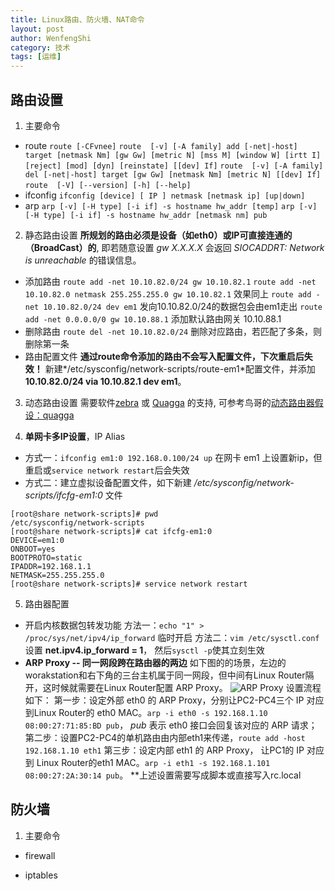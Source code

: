 ```yaml
---
title: Linux路由、防火墙、NAT命令 
layout: post
author: WenfengShi
category: 技术
tags: [运维]
---
```


## 路由设置
1. 主要命令
- route
`route [-CFvnee]` 
`route  [-v] [-A family] add [-net|-host] target [netmask Nm] [gw Gw] [metric N] [mss M] [window W] [irtt I] [reject] [mod] [dyn] [reinstate] [[dev] If]`
`route  [-v] [-A family] del [-net|-host] target [gw Gw] [netmask Nm] [metric N] [[dev] If]`
`route  [-V] [--version] [-h] [--help]`
- ifconfig
`ifconfig [device] [ IP ] netmask [netmask ip] [up|down]`
- arp
`arp [-v] [-H type] [-i if] -s hostname hw_addr [temp]`
`arp [-v] [-H type] [-i if] -s hostname hw_addr [netmask nm] pub`

2. 静态路由设置
**所规划的路由必须是设备（如eth0）或IP可直接连通的（BroadCast）的**, 即若随意设置 *gw X.X.X.X* 会返回 *SIOCADDRT: Network is unreachable* 的错误信息。
- 添加路由
`route add -net 10.10.82.0/24 gw 10.10.82.1` 
`route add -net 10.10.82.0 netmask 255.255.255.0 gw 10.10.82.1` 效果同上
`route add -net 10.10.82.0/24 dev em1` 发向10.10.82.0/24的数据包会由em1走出
`route add -net 0.0.0.0/0 gw 10.10.88.1` 添加默认路由网关 10.10.88.1
- 删除路由
`route del -net 10.10.82.0/24` 删除对应路由，若匹配了多条，则删除第一条
- 路由配置文件
**通过route命令添加的路由不会写入配置文件，下次重启后失效！**
新建*/etc/sysconfig/network-scripts/route-em1*配置文件，并添加**10.10.82.0/24 via 10.10.82.1 dev em1**。

3. 动态路由设置
需要软件[zebra][1] 或 [Quagga][2] 的支持, 可参考鸟哥的[动态路由器假设：quagga][3]

4. **单网卡多IP设置**，IP Alias
- 方式一：`ifconfig em1:0 192.168.0.100/24 up` 在网卡 em1 上设置新ip，但重启或`service network restart`后会失效
- 方式二：建立虚拟设备配置文件，如下新建 */etc/sysconfig/network-scripts/ifcfg-em1:0* 文件
```
[root@share network-scripts]# pwd
/etc/sysconfig/network-scripts
[root@share network-scripts]# cat ifcfg-em1:0
DEVICE=em1:0
ONBOOT=yes
BOOTPROTO=static
IPADDR=192.168.1.1
NETMASK=255.255.255.0
[root@share network-scripts]# service network restart
```

5. 路由器配置
- 开启内核数据包转发功能
方法一：`echo "1" > /proc/sys/net/ipv4/ip_forward` 临时开启
方法二：`vim /etc/sysctl.conf ` 设置 **net.ipv4.ip_forward = 1**， 然后`sysctl -p`使其立刻生效
- **ARP Proxy -- 同一网段跨在路由器的两边**
如下图的的场景，左边的worakstation和右下角的三台主机属于同一网段，但中间有Linux Router隔开，这时候就需要在Linux Router配置 ARP Proxy。
![ARP Proxy][4]
设置流程如下：
第一步：设定外部 eth0 的 ARP Proxy，分别让PC2-PC4三个 IP 对应到Linux Router的 eth0 MAC。`arp -i eth0 -s 192.168.1.10 08:00:27:71:85:BD pub`， *pub* 表示 eth0 接口会回复该对应的 ARP 请求；
第二步：设置PC2-PC4的单机路由由内部eth1来传递，`route add -host 192.168.1.10 eth1`
第三步：设定内部 eth1 的 ARP Proxy， 让PC1的 IP 对应到 Linux Router的eth1 MAC。`arp -i eth1 -s 192.168.1.101 08:00:27:2A:30:14 pub`。
**上述设置需要写成脚本或直接写入rc.local

## 防火墙
1. 主要命令
- firewall
- iptables


  [1]: http://www.zebra.org/
  [2]: http://www.quagga.net/
  [3]: http://cn.linux.vbird.org/linux_server/0230router_3.php
  [4]: http://static.zybuluo.com/wuzhimang/hn1m0uwupdodezopgq95rh4h/image_1apv3fgip1cl81uua1p2v19k4afq13.png
